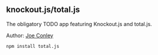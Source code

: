 ## knockout.js/total.js

The obligatory TODO app featuring Knockout.js and total.js.

Author: [Joe Conley](https://github.com/josephpconley)

```
npm install total.js
```